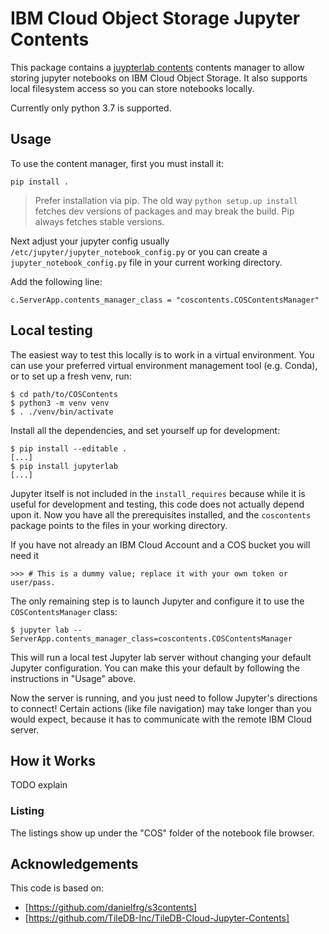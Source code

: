 # IBM Cloud Object Storage Jupyter Contents

This package contains a [juypterlab contents](https://jupyter-notebook.readthedocs.io/en/stable/extending/contents.html)
contents manager to allow storing jupyter notebooks on IBM Cloud Object Storage. It also supports local filesystem access so
you can store notebooks locally.

Currently only python 3.7 is supported.

## Usage

To use the content manager, first you must install it:

```
pip install .
```

> Prefer installation via pip. The old way `python setup.up install` fetches dev versions of packages and may
break the build. Pip always fetches stable versions.

Next adjust your jupyter config usually `/etc/jupyter/jupyter_notebook_config.py` or you can create a
`jupyter_notebook_config.py` file in your current working directory.

Add the following line:
```
c.ServerApp.contents_manager_class = "coscontents.COSContentsManager"
```

## Local testing

The easiest way to test this locally is to work in a virtual environment.
You can use your preferred virtual environment management tool (e.g. Conda),
or to set up a fresh venv, run:

```
$ cd path/to/COSContents
$ python3 -m venv venv
$ . ./venv/bin/activate
```

Install all the dependencies, and set yourself up for development:

```
$ pip install --editable .
[...]
$ pip install jupyterlab
[...]
```

Jupyter itself is not included in the `install_requires` because while it is
useful for development and testing, this code does not actually depend upon it.
Now you have all the prerequisites installed, and the `coscontents` package
points to the files in your working directory.

If you have not already an IBM Cloud Account and a COS bucket you will need it

```
>>> # This is a dummy value; replace it with your own token or user/pass.
```

The only remaining step is to launch Jupyter and configure it to use the
`COSContentsManager` class:

```
$ jupyter lab --ServerApp.contents_manager_class=coscontents.COSContentsManager
```

This will run a local test Jupyter lab server without changing your default
Jupyter configuration. You can make this your default by following the
instructions in "Usage" above.

Now the server is running, and you just need to follow Jupyter's directions to
connect! Certain actions (like file navigation) may take longer than you would
expect, because it has to communicate with the remote IBM Cloud server.

## How it Works

TODO explain

### Listing

The listings show up under the "COS" folder of the notebook file browser.

## Acknowledgements

This code is based on:

* [https://github.com/danielfrg/s3contents]
* [https://github.com/TileDB-Inc/TileDB-Cloud-Jupyter-Contents]


